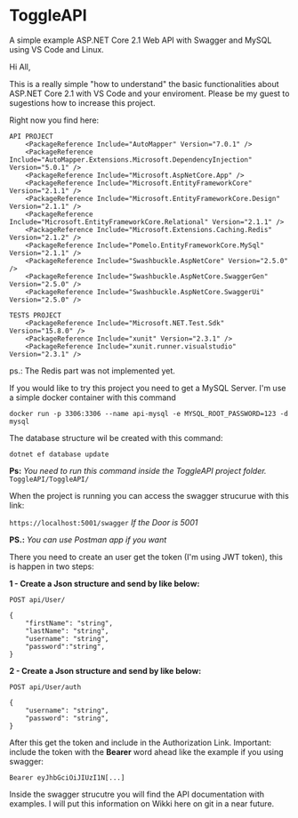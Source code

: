 # ToggleAPI
A simple example ASP.NET Core 2.1 Web API with Swagger and MySQL using VS Code and Linux.

Hi All, 

This is a really simple "how to understand" the basic functionalities about ASP.NET Core 2.1 with VS Code and your enviroment.
Please be my guest to sugestions how to increase this project.

Right now you find here:

```
API PROJECT
    <PackageReference Include="AutoMapper" Version="7.0.1" />
    <PackageReference Include="AutoMapper.Extensions.Microsoft.DependencyInjection" Version="5.0.1" />
    <PackageReference Include="Microsoft.AspNetCore.App" />
    <PackageReference Include="Microsoft.EntityFrameworkCore" Version="2.1.1" />
    <PackageReference Include="Microsoft.EntityFrameworkCore.Design" Version="2.1.1" />
    <PackageReference Include="Microsoft.EntityFrameworkCore.Relational" Version="2.1.1" />
    <PackageReference Include="Microsoft.Extensions.Caching.Redis" Version="2.1.2" />
    <PackageReference Include="Pomelo.EntityFrameworkCore.MySql" Version="2.1.1" />
    <PackageReference Include="Swashbuckle.AspNetCore" Version="2.5.0" />
    <PackageReference Include="Swashbuckle.AspNetCore.SwaggerGen" Version="2.5.0" />
    <PackageReference Include="Swashbuckle.AspNetCore.SwaggerUi" Version="2.5.0" />

TESTS PROJECT
    <PackageReference Include="Microsoft.NET.Test.Sdk" Version="15.8.0" />
    <PackageReference Include="xunit" Version="2.3.1" />
    <PackageReference Include="xunit.runner.visualstudio" Version="2.3.1" />
```
ps.: The Redis part was not implemented yet.

If you would like to try this project you need to get a MySQL Server. 
I'm use a simple docker container with this command

`docker run -p 3306:3306 --name api-mysql -e MYSQL_ROOT_PASSWORD=123 -d mysql`

The database structure wil be created with this command:

`dotnet ef database update`

**Ps:** _You need to run this command inside the ToggleAPI project folder._ `ToggleAPI/ToggleAPI/`

When the project is running you can access the swagger strucurue with this link:

`https://localhost:5001/swagger`
_If the Door is 5001_

**PS.:** _You can use Postman app if you want_

There you need to create an user get the token (I'm using JWT token), this is happen in two steps:

**1 - Create a Json structure and send by like below:**

```
POST api/User/

{
    "firstName": "string",
    "lastName": "string",
    "username": "string",
    "password":"string",
}
```

**2 - Create a Json structure and send by like below:**

```
POST api/User/auth

{
    "username": "string",
    "password": "string",
}
```

After this get the token and include in the Authorization Link.
Important: include the token with the **Bearer** word ahead like the example if you using swagger:

`Bearer eyJhbGciOiJIUzI1N[...]`

Inside the swagger strucutre you will find the API documentation with examples.
I will put this information on Wikki here on git in a near future.

